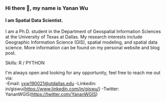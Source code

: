 ### Hi there 👋, my name is Yanan Wu
#### I am Spatial Data Scientist. 
I am a Ph.D. student in the Department of Geospatial Information Sciences at the University of Texas at Dallas. My research interests include Geographic Information Science (GIS), spatial modeling, and spatial data science. More information can be found on my personal website and blog post.

Skills: R / PYTHON

I'm always open and looking for any opportunity, feel free to reach me out via:<br />
-Email: yxw190021@utdallas.edu
-Linkedin: in/giswu(https://www.linkedin.com/in/giswu/)
-Twitter: YananWGIS(https://twitter.com/YananWGIS)








